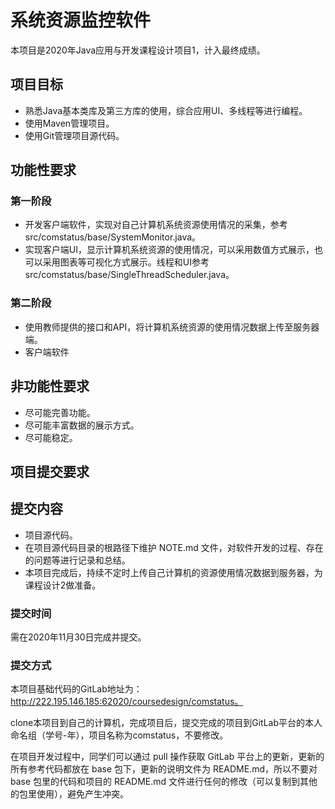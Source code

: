 # 系统资源监控软件

本项目是2020年Java应用与开发课程设计项目1，计入最终成绩。

## 项目目标

- 熟悉Java基本类库及第三方库的使用，综合应用UI、多线程等进行编程。
- 使用Maven管理项目。
- 使用Git管理项目源代码。

## 功能性要求

### 第一阶段

- 开发客户端软件，实现对自己计算机系统资源使用情况的采集，参考 src/comstatus/base/SystemMonitor.java。
- 实现客户端UI，显示计算机系统资源的使用情况，可以采用数值方式展示，也可以采用图表等可视化方式展示。线程和UI参考 src/comstatus/base/SingleThreadScheduler.java。

### 第二阶段

- 使用教师提供的接口和API，将计算机系统资源的使用情况数据上传至服务器端。
- 客户端软件

## 非功能性要求

- 尽可能完善功能。
- 尽可能丰富数据的展示方式。
- 尽可能稳定。

## 项目提交要求

## 提交内容

- 项目源代码。
- 在项目源代码目录的根路径下维护 NOTE.md 文件，对软件开发的过程、存在的问题等进行记录和总结。
- 本项目完成后，持续不定时上传自己计算机的资源使用情况数据到服务器，为课程设计2做准备。

### 提交时间

需在2020年11月30日完成并提交。

### 提交方式

本项目基础代码的GitLab地址为：http://222.195.146.185:62020/coursedesign/comstatus。

clone本项目到自己的计算机，完成项目后，提交完成的项目到GitLab平台的本人命名组（学号-年），项目名称为comstatus，不要修改。

在项目开发过程中，同学们可以通过 pull 操作获取 GitLab 平台上的更新，更新的所有参考代码都放在 base 包下，更新的说明文件为 README.md，所以不要对 base 包里的代码和项目的 README.md 文件进行任何的修改（可以复制到其他的包里使用），避免产生冲突。

